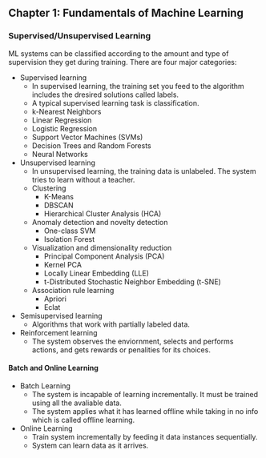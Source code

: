 ## Chapter 1: Fundamentals of Machine Learning

### Supervised/Unsupervised Learning
ML systems can be classified according to the amount and type of supervision they get during training. 
There are four major categories:
- Supervised learning
    - In supervised learning, the training set you feed to the algorithm includes the dresired solutions called labels.
    - A typical supervised learning task is classification.
    - k-Nearest Neighbors
    - Linear Regression
    - Logistic Regression
    - Support Vector Machines (SVMs)
    - Decision Trees and Random Forests
    - Neural Networks
- Unsupervised learning
    - In unsupervised learning, the training data is unlabeled. The system tries to learn without a teacher.
    - Clustering
        - K-Means
        - DBSCAN
        - Hierarchical Cluster Analysis (HCA)
    - Anomaly detection and novelty detection
        - One-class SVM
        - Isolation Forest
    - Visualization and dimensionality reduction
        - Principal Component Analysis (PCA)
        - Kernel PCA
        - Locally Linear Embedding (LLE)
        - t-Distributed Stochastic Neighbor Embedding (t-SNE)
    - Association rule learning
        - Apriori
        - Eclat
- Semisupervised learning
    - Algorithms that work with partially labeled data.
- Reinforcement learning
    - The system observes the enviornment, selects and performs actions, and gets rewards or penalities for its choices.

#### Batch and Online Learning
- Batch Learning
    - The system is incapable of learning incrementally. It must be trained using all the avaliable data.
    - The system applies what it has learned offline while taking in no info which is called offline learning.
- Online Learning
    - Train system incrementally by feeding it data instances sequentially.
    - System can learn data as it arrives.

